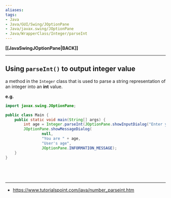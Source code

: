 ```yaml
---
aliases:
tags:
- Java
- Java/GUI/Swing/JOptionPane
- Java/javax.swing/JOptionPane
- Java/WrapperClass/Integer/parseInt
---
```

**[[JavaSwingJOptionPane|BACK]]**

---
## Using `parseInt()` to output integer value
a method in the `Integer` class that is used to parse a string representation of an integer into an **int** value.

**e.g.**
```java
import javax.swing.JOptionPane;

public class Main {
    public static void main(String[] args) {
        int age = Integer.parseInt(JOptionPane.showInputDialog("Enter your age:"));
        JOptionPane.showMessageDialog(
                null,
                "You are " + age,
                "User's age",
                JOptionPane.INFORMATION_MESSAGE);
    }
}
```

<br>

# 
---
- https://www.tutorialspoint.com/java/number_parseint.htm
